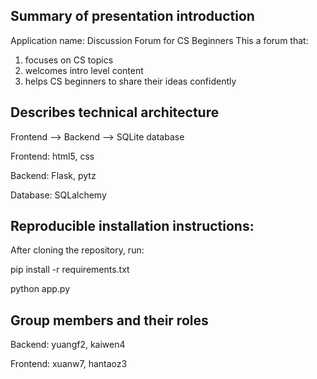 ## Summary of presentation introduction
Application name: Discussion Forum for CS Beginners
This a forum that:
1. focuses on CS topics
2. welcomes intro level content
3. helps CS beginners to share their ideas confidently



## Describes technical architecture

Frontend --> Backend --> SQLite database

Frontend: html5, css

Backend: Flask, pytz

Database: SQLalchemy



## Reproducible installation instructions:
After cloning the repository, run:

pip install -r requirements.txt
  
python app.py



## Group members and their roles

Backend: yuangf2, kaiwen4

Frontend: xuanw7, hantaoz3
